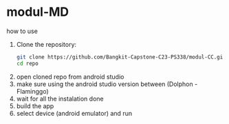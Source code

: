 # modul-MD
how to use

1. Clone the repository:
    ```bash
    git clone https://github.com/Bangkit-Capstone-C23-PS338/modul-CC.git
    cd repo
    ```
2. open cloned repo from android studio
3. make sure using the android studio version between (Dolphon - Flaminggo)
4. wait for all the instalation done
5. build the app
6. select device (android emulator) and run

